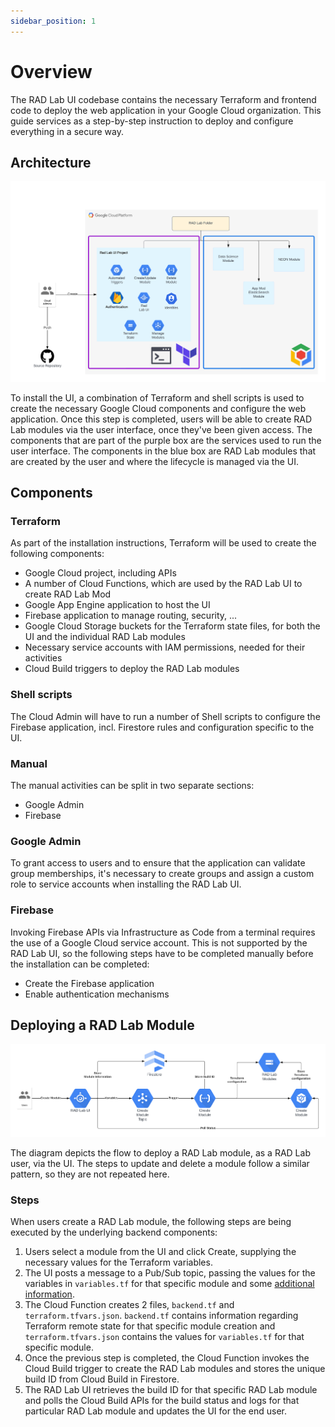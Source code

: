```yaml
---
sidebar_position: 1
---
```

# Overview

The RAD Lab UI codebase contains the necessary Terraform and frontend code to deploy the web application in your Google Cloud organization.  This guide services as a step-by-step instruction to deploy and configure everything in a secure way.

## Architecture

![](../../../radlab-ui/images/architecture.png)

To install the UI, a combination of Terraform and shell scripts is used to create the necessary Google Cloud components and configure the web application.  Once this step is completed, users will be able to create RAD Lab modules via the user interface, once they've been given access.  The components that are part of the purple box are the services used to run the user interface.  The components in the blue box are RAD Lab modules that are created by the user and where the lifecycle is managed via the UI.

## Components

### Terraform
As part of the installation instructions, Terraform will be used to create the following components:
- Google Cloud project, including APIs
- A number of Cloud Functions, which are used by the RAD Lab UI to create RAD Lab Mod
- Google App Engine application to host the UI
- Firebase application to manage routing, security, ...
- Google Cloud Storage buckets for the Terraform state files, for both the UI and the individual RAD Lab modules
- Necessary service accounts with IAM permissions, needed for their activities
- Cloud Build triggers to deploy the RAD Lab modules

### Shell scripts
The Cloud Admin will have to run a number of Shell scripts to configure the Firebase application, incl. Firestore rules and configuration specific to the UI.

### Manual

The manual activities can be split in two separate sections:
- Google Admin
- Firebase

### Google Admin
To grant access to users and to ensure that the application can validate group memberships, it's necessary to create groups and assign a custom role to service accounts when installing the RAD Lab UI.

### Firebase 
Invoking Firebase APIs via Infrastructure as Code from a terminal requires the use of a Google Cloud service account.  This is not supported by the RAD Lab UI, so the following steps have to be completed manually before the installation can be completed:
- Create the Firebase application
- Enable authentication mechanisms

## Deploying a RAD Lab Module

![](../../../radlab-ui/images/flow.png)

The diagram depicts the flow to deploy a RAD Lab module, as a RAD Lab user, via the UI.  The steps to update and delete a module follow a similar pattern, so they are not repeated here. 

### Steps

When users create a RAD Lab module, the following steps are being executed by the underlying backend components:
1. Users select a module from the UI and click Create, supplying the necessary values for the Terraform variables.
2. The UI posts a message to a Pub/Sub topic, passing the values for the variables in `variables.tf` for that specific module and some [additional information](../../../radlab-ui/automation/terraform/infrastructure/function/create_deployment/index.js).
3. The Cloud Function creates 2 files, `backend.tf` and `terraform.tfvars.json`.  `backend.tf` contains information regarding Terraform remote state for that specific module creation and `terraform.tfvars.json` contains the values for `variables.tf` for that specific module.
4. Once the previous step is completed, the Cloud Function invokes the Cloud Build trigger to create the RAD Lab modules and stores the unique build ID from Cloud Build in Firestore.
5. The RAD Lab UI retrieves the build ID for that specific RAD Lab module and polls the Cloud Build APIs for the build status and logs for that particular RAD Lab module and updates the UI for the end user.